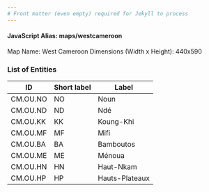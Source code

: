 ```yaml
---
# Front matter (even empty) required for Jekyll to process
---
```


#### JavaScript Alias: maps/westcameroon

Map Name: West Cameroon
Dimensions (Width x Height): 440x590

### List of Entities

ID | Short label | Label
---|---|---|
CM.OU.NO|NO|Noun
CM.OU.ND|ND|Ndé
CM.OU.KK|KK|Koung-Khi
CM.OU.MF|MF|Mifi
CM.OU.BA|BA|Bamboutos
CM.OU.ME|ME|Ménoua
CM.OU.HN|HN|Haut-Nkam
CM.OU.HP|HP|Hauts-Plateaux